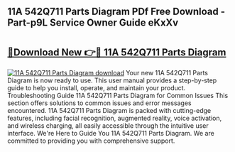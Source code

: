 ## 11A 542Q711 Parts Diagram PDf Free Download - Part-p9L Service Owner Guide eKxXv

# <h2><a href="http://dfrflqw.blite.top/?on=11A+542Q711+Parts+Diagram">🔗Download New 👉🔴 11A 542Q711 Parts Diagram</a></h2>

[![11A 542Q711 Parts Diagram download](https://i.imgur.com/lujVjoI.png)](http://dfrflqw.blite.top/?on=11A+542Q711+Parts+Diagram)
Your new 11A 542Q711 Parts Diagram is now ready to use. This user manual provides a step-by-step guide to help you install, operate, and maintain your product. Troubleshooting Guide 11A 542Q711 Parts Diagram for Common Issues This section offers solutions to common issues and error messages encountered. 11A 542Q711 Parts Diagram is packed with cutting-edge features, including facial recognition, augmented reality, voice activation, and wireless charging, all easily accessible through the intuitive user interface. We're Here to Guide You 11A 542Q711 Parts Diagram. We are committed to providing you with comprehensive support.
